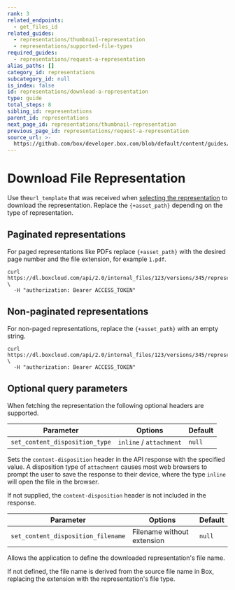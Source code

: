 ```yaml
---
rank: 3
related_endpoints:
  - get_files_id
related_guides:
  - representations/thumbnail-representation
  - representations/supported-file-types
required_guides:
  - representations/request-a-representation
alias_paths: []
category_id: representations
subcategory_id: null
is_index: false
id: representations/download-a-representation
type: guide
total_steps: 8
sibling_id: representations
parent_id: representations
next_page_id: representations/thumbnail-representation
previous_page_id: representations/request-a-representation
source_url: >-
  https://github.com/box/developer.box.com/blob/default/content/guides/representations/download-a-representation.md
---
```


# Download File Representation

Use the`url_template` that was received when
[selecting the representation][select_representation] to download
the representation. Replace the `{+asset_path}` depending on
the type of representation.

## Paginated representations

For paged representations like PDFs replace `{+asset_path}`
with the desired page number and the file extension, for example
`1.pdf`.

<!-- markdownlint-disable line-length -->

```curl
curl https://dl.boxcloud.com/api/2.0/internal_files/123/versions/345/representations/pdf/content/3.pdf \
  -H "authorization: Bearer ACCESS_TOKEN"
```

<!-- markdownlint-enable line-length -->

## Non-paginated representations

For non-paged representations, replace the `{+asset_path}` with
an empty string.

<!-- markdownlint-disable line-length -->

```curl
curl https://dl.boxcloud.com/api/2.0/internal_files/123/versions/345/representations/jpg_32x32/content/ \
  -H "authorization: Bearer ACCESS_TOKEN"
```

<!-- markdownlint-eable line-length -->

## Optional query parameters

When fetching the representation the following optional headers
are supported.

| Parameter                      | Options                 | Default |
| ------------------------------ | ----------------------- | ------- |
| `set_content_disposition_type` | `inline` / `attachment` | `null`  |

Sets the `content-disposition` header in the API response with the specified
value. A disposition type of `attachment` causes most web browsers to prompt
the user to save the response to their device, where the type `inline`
will open the file in the browser.

If not supplied, the `content-disposition` header is not included in the
response.

| Parameter                      | Options                    | Default |
| ------------------------------ | -------------------------- | ------- |
| `set_content_disposition_filename` | Filename without extension | `null`  |

Allows the application to define the downloaded representation's file name.

If not defined, the file name is derived from the source file name in Box,
replacing the extension with the representation's file type.

[select_representation]: guide://representations/request-a-representation
